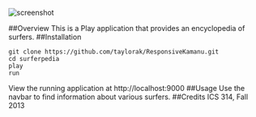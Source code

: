 ![screenshot](https://raw.github.com/taylorak/surferpedia/master/doc/surferpedia.png)

##Overview
This is a Play application that provides an encyclopedia of surfers.
##Installation
```
git clone https://github.com/taylorak/ResponsiveKamanu.git  
cd surferpedia  
play  
run
```  

View the running application at http://localhost:9000
##Usage
Use the navbar to find information about various surfers.
##Credits
ICS 314, Fall 2013  
